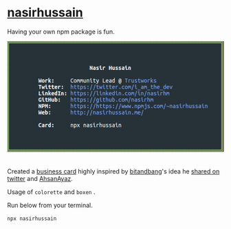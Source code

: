 # [nasirhussain](https://www.npmjs.com/package/nasirhussain)

Having your own npm package is fun.

<center><img width="550" style="margin-bottom: 20px;" src="img/npxcard.png" /></center>

Created a [business card](https://www.npmjs.com/package/nasirhussain) highly inspired by [bitandbang](https://twitter.com/bitandbang)'s idea he [shared on twitter](https://twitter.com/bitandbang/status/1075473070368919552) and [AhsanAyaz](https://twitter.com/Ahsan_ayz).

Usage of `colorette` and `boxen` .

Run below from your terminal.
```bash
npx nasirhussain
```
